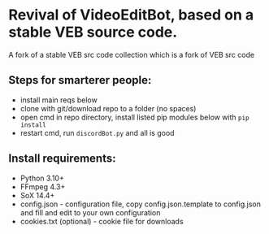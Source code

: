 # Revival of VideoEditBot, based on a stable VEB source code.
A fork of a stable VEB src code collection which is a fork of VEB src code

## Steps for smarterer people:
- install main reqs below
- clone with git/download repo to a folder (no spaces)
- open cmd in repo directory, install listed pip modules below with `pip install`
- restart cmd, run `discordBot.py` and all is good

## Install requirements:
- Python 3.10+
- FFmpeg 4.3+
- SoX 14.4+
- config.json - configuration file, copy config.json.template to config.json and fill and edit to your own configuration
- cookies.txt (optional) - cookie file for downloads
